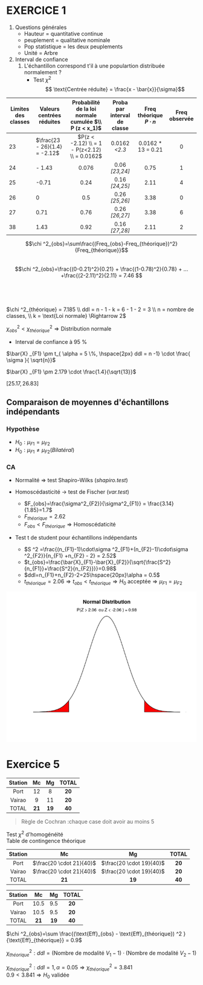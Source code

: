 # EXERCICE 1
1. Questions générales
    - Hauteur = quantitative continue
    - peuplement = qualitative nominale
    - Pop statistique = les deux peuplements
    - Unité = Arbre
2. Interval de confiance  
    1. L'échantillon correspond t'il à une populartion distribuée normalement ?
        - Test $\chi^2$  
$$ \text{Centrée réduite} = \frac{x - \bar{x}}{\sigma}$$

| Limites des classes | Valeurs centrées réduites     | Probabilité de la loi normale cumulée $\\ P (z < x_1)$ | Proba par interval de classe | **Freq théorique** $P\cdot n$ | **Freq observée** |
| ------------------- | ----------------------------- | :----------------------------------------------------: | :--------------------------: | :---------------------------: | :---------------: |
| 23                  | $\frac{23 - 26}{1.4} = -2.12$ | $P(z < -2.12) \\ = 1 - P(z<2.12) \\ = 0.0162$          | 0.0162 *<2.3*                | 0.0162 * 13 = 0.21            | 0                 |
| 24                  | - 1.43                        | 0.076                                                  | 0.06 *[23,24]*               | 0.75                          | 1                 |
| 25                  | -0.71                         | 0.24                                                   | 0.16 *[24,25]*               | 2.11                          | 4                 |
| 26                  | 0                             | 0.5                                                    | 0.26 *[25,26]*               | 3.38                          | 0                 |
| 27                  | 0.71                          | 0.76                                                   | 0.26 *[26,27]*               | 3.38                          | 6                 |
| 38                  | 1.43                          | 0.92                                                   | 0.16 *[27,28]*               | 2.11                          | 2                 |

  
 $$\chi ^2_{obs}=\sum\frac{(Freq_{obs}-Freq_{théorique})^2}{Freq_{théorique}}$$  
 $$\chi ^2_{obs}=\frac{(0-0.21)^2}{0.21} + \frac{(1-0.78)^2}{0.78} + ... +\frac{(2-2.11)^2}{2.11} = 7.46 $$  
 <br><br>
   
 $\chi ^2_{théorique} = 7.185 \\ ddl = n - 1 - k = 6 - 1 - 2 = 3 \\ n = nombre de classes, \\ k = \text{Loi normale} \Rightarrow 2$  
   
 $\chi ^2_{obs} < \chi ^2_{théorique} \Rightarrow \text{Distribution normale}$
    
- Interval de confiance à 95 %  

$\bar{X} _{F1} \pm t_{ \alpha = 5 \%, \hspace{2px} ddl = n -1} \cdot \frac{ \sigma }{ \sqrt{n}}$ 

$\bar{X} _{F1} \pm 2.179 \cdot \frac{1.4}{\sqrt{13}}$  

$[25.17 , 26.83]$

## Comparaison de moyennes d'échantillons indépendants
### Hypothèse
- $H_0: \mu_{F1} = \mu_{F2}$
- $H_0: \mu_{F1} \ne \mu_{F2} (Bilatéral)$
### CA
- Normalité => test Shapiro-Wilks (*shapiro.test*)
- Homoscédasticité -> test de Fischer (*var.test*)  
    - $F_{obs}=\frac{\sigma^2_{F2}}{\sigma^2_{F1}} = \frac{3.14}{1.85}=1.7$
    - $F_{théorique} = 2.62$
    - $F_{obs}<F_{théorique} \Rightarrow \text{Homoscédaticité}$  

- Test t de student pour échantillons indépendants
    - $S ^2 =\frac{(n_{F1}-1)\cdot\sigma ^2_{F1}+(n_{F2}-1)\cdot\sigma ^2_{F2}}{n_{F1} +n_{F2} - 2} = 2.52$
    - $t_{obs}=\frac{\bar{X}_{F1}-\bar{X}_{F2}}{\sqrt{\frac{S^2}{n_{F1}}+\frac{S^2}{n_{F2}}}}=0.98$
    - $ddl=n_{F1}+n_{F2}-2=25\hspace{20px}\alpha = 0.5$ 
    - $t_{théorique} = 2.06\Rightarrow t_{obs}< t_{théorique}\Rightarrow H_0 \text{ acceptée}\Rightarrow\mu_{F1} = \mu_{F2}$ 

![Plot](/COURS/M1/SEMESTRE1/STATS/TD_papier/Rplot.png)


# Exercice 5

| Station | Mc     | Mg     | TOTAL  |
| :-----: | :----: | :----: | :----: |
| Port    | 12     | 8      | **20** |
| Vairao  | 9      | 11     | **20** |
| TOTAL   | **21** | **19** | **40** |

> Règle de Cochran :chaque case doit avoir au moins 5

Test $\chi^2$ d'homogénéité   
Table de contingence théorique

| Station | Mc                       | Mg                       | TOTAL  |
| :-----: | :----------------------: | :----------------------: | :----: |
| Port    | $\frac{20 \cdot 21}{40}$ | $\frac{20 \cdot 19}{40}$ | **20** |
| Vairao  | $\frac{20 \cdot 21}{40}$ | $\frac{20 \cdot 19}{40}$ | **20** |
| TOTAL   | **21**                   | **19**                   | **40** |

  
| Station | Mc     | Mg     | TOTAL  |
| :-----: | :----: | :----: | :----: |
| Port    | 10.5   | 9.5    | **20** |
| Vairao  | 10.5   | 9.5    | **20** |
| TOTAL   | **21** | **19** | **40** |
  
$\chi ^2_{obs}=\sum \frac{(\text{Eff}_{obs} - \text{Eff}_{théorique}) ^2 }{\text{Eff}_{théorique}} = 0.9$  

$\chi^2_{théorique} : ddl = (\text{Nombre de modalité }V_1 - 1)\cdot(\text{Nombre de modalité }V_2 - 1)$  

$\chi^2_{théorique}: ddl = 1, \alpha = 0.05 \Rightarrow \chi^2_{théorique}= 3.841$  
$0.9<3.841 \Rightarrow H_0 \text{ validée}$